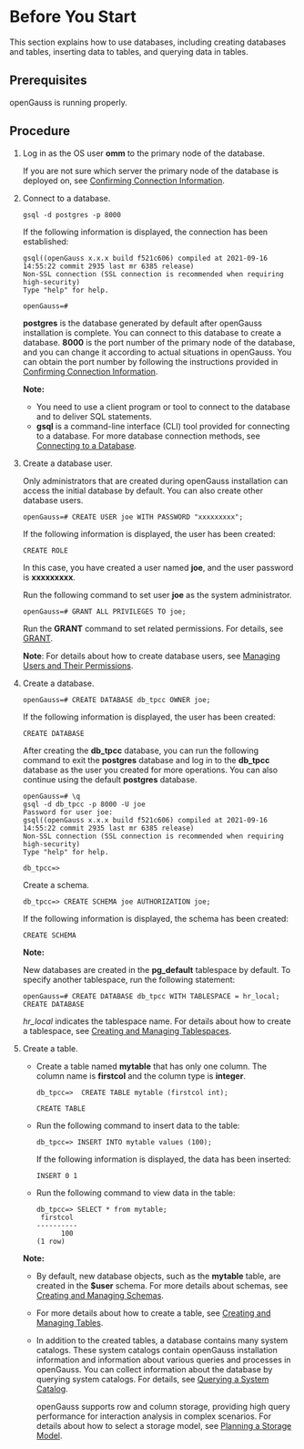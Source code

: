 # Before You Start<a name="EN-US_TOPIC_0289900873"></a>

This section explains how to use databases, including creating databases and tables, inserting data to tables, and querying data in tables.

## Prerequisites<a name="en-us_topic_0283136717_en-us_topic_0237120268_en-us_topic_0065727379_section41248418165624"></a>

openGauss is running properly.

## Procedure<a name="en-us_topic_0283136717_en-us_topic_0237120268_en-us_topic_0065727379_section62139327164538"></a>

1.  Log in as the OS user  **omm**  to the primary node of the database.

    If you are not sure which server the primary node of the database is deployed on, see  [Confirming Connection Information](confirming-connection-information.md).

2.  Connect to a database.

    ```
    gsql -d postgres -p 8000
    ```

    If the following information is displayed, the connection has been established:

    ```
    gsql((openGauss x.x.x build f521c606) compiled at 2021-09-16 14:55:22 commit 2935 last mr 6385 release)
    Non-SSL connection (SSL connection is recommended when requiring high-security)
    Type "help" for help.
    
    openGauss=# 
    ```

    **postgres**  is the database generated by default after openGauss installation is complete. You can connect to this database to create a database.  **8000**  is the port number of the primary node of the database, and you can change it according to actual situations in openGauss. You can obtain the port number by following the instructions provided in  [Confirming Connection Information](confirming-connection-information.md).

    **Note:**

    -   You need to use a client program or tool to connect to the database and to deliver SQL statements.
    -   **gsql**  is a command-line interface \(CLI\) tool provided for connecting to a database. For more database connection methods, see  [Connecting to a Database](connecting-to-a-database.md).

3.  Create a database user.

    Only administrators that are created during openGauss installation can access the initial database by default. You can also create other database users.

    ```
    openGauss=# CREATE USER joe WITH PASSWORD "xxxxxxxxx";
    ```

    If the following information is displayed, the user has been created:

    ```
    CREATE ROLE
    ```

    In this case, you have created a user named  **joe**, and the user password is  **xxxxxxxxx**.

    Run the following command to set user  **joe**  as the system administrator.

    ```
    openGauss=# GRANT ALL PRIVILEGES TO joe;
    ```

    Run the  **GRANT**  command to set related permissions. For details, see  [GRANT](grant.md).

    **Note**: For details about how to create database users, see  [Managing Users and Their Permissions](managing-users-and-their-permissions.md).

4.  Create a database.

    ```
    openGauss=# CREATE DATABASE db_tpcc OWNER joe;
    ```

    If the following information is displayed, the user has been created:

    ```
    CREATE DATABASE
    ```

    After creating the  **db\_tpcc**  database, you can run the following command to exit the  **postgres**  database and log in to the  **db\_tpcc**  database as the user you created for more operations. You can also continue using the default  **postgres**  database.

    ```
    openGauss=# \q
    gsql -d db_tpcc -p 8000 -U joe
    Password for user joe:
    gsql((openGauss x.x.x build f521c606) compiled at 2021-09-16 14:55:22 commit 2935 last mr 6385 release)
    Non-SSL connection (SSL connection is recommended when requiring high-security)
    Type "help" for help.
     
    db_tpcc=> 
    ```

    Create a schema.

    ```
    db_tpcc=> CREATE SCHEMA joe AUTHORIZATION joe;
    ```

    If the following information is displayed, the schema has been created:

    ```
    CREATE SCHEMA
    ```

    **Note:**

    New databases are created in the  **pg\_default**  tablespace by default. To specify another tablespace, run the following statement:

    ```
    openGauss=# CREATE DATABASE db_tpcc WITH TABLESPACE = hr_local;
    CREATE DATABASE
    ```

    _hr\_local_  indicates the tablespace name. For details about how to create a tablespace, see  [Creating and Managing Tablespaces](creating-and-managing-tablespaces.md).

5.  Create a table.

    -   Create a table named  **mytable**  that has only one column. The column name is  **firstcol**  and the column type is  **integer**.

        ```
        db_tpcc=>  CREATE TABLE mytable (firstcol int);
        ```

        ```
        CREATE TABLE
        ```

    -   Run the following command to insert data to the table:

        ```
        db_tpcc=> INSERT INTO mytable values (100);
        ```

        If the following information is displayed, the data has been inserted:

        ```
        INSERT 0 1
        ```

    -   Run the following command to view data in the table:

        ```
        db_tpcc=> SELECT * from mytable;
         firstcol 
        ----------
              100
        (1 row)
        ```

    **Note:**

    -   By default, new database objects, such as the  **mytable**  table, are created in the  **$user**  schema. For more details about schemas, see  [Creating and Managing Schemas](creating-and-managing-schemas.md).
    -   For more details about how to create a table, see  [Creating and Managing Tables](creating-and-managing-tables.md).
    -   In addition to the created tables, a database contains many system catalogs. These system catalogs contain openGauss installation information and information about various queries and processes in openGauss. You can collect information about the database by querying system catalogs. For details, see  [Querying a System Catalog](querying-a-system-catalog.md).

        openGauss supports row and column storage, providing high query performance for interaction analysis in complex scenarios. For details about how to select a storage model, see  [Planning a Storage Model](planning-a-storage-model.md).




